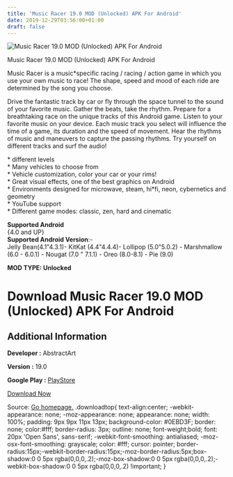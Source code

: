 ```yaml
---
title: 'Music Racer 19.0 MOD (Unlocked) APK For Android'
date: 2019-12-29T03:56:00+01:00
draft: false
---
```


![Music Racer 19.0 MOD (Unlocked) APK For Android](https://i0.wp.com/apkhome.net/wp-content/uploads/2019/12/Music-Racer-19.0-MOD-Unlocked.png "Music Racer 19.0 MOD (Unlocked) APK For Android")

  

Music Racer 19.0 MOD (Unlocked) APK For Android

Music Racer is a music\*specific racing / racing / action game in which you use your own music to race! The shape, speed and mood of each ride are determined by the song you choose.

Drive the fantastic track by car or fly through the space tunnel to the sound of your favorite music. Gather the beats, take the rhythm. Prepare for a breathtaking race on the unique tracks of this Android game. Listen to your favorite music on your device. Each music track you select will influence the time of a game, its duration and the speed of movement. Hear the rhythms of music and maneuvers to capture the passing rhythms. Try yourself on different tracks and surf the audio!

\* different levels  
\* Many vehicles to choose from  
\* Vehicle customization, color your car or your rims!  
\* Great visual effects, one of the best graphics on Android  
\* Environments designed for microwave, steam, hi\*fi, neon, cybernetics and geometry  
\* YouTube support  
\* Different game modes: classic, zen, hard and cinematic

**Supported Android**  
{4.0 and UP}  
**Supported Android Version**:-  
Jelly Bean(4.1"4.3.1)- KitKat (4.4"4.4.4)- Lollipop (5.0"5.0.2) - Marshmallow (6.0 - 6.0.1) - Nougat (7.0 " 7.1.1) - Oreo (8.0-8.1) - Pie (9.0)

**MOD TYPE: Unlocked**

Download Music Racer 19.0 MOD (Unlocked) APK For Android
========================================================

Additional Information
----------------------

**Developer :** AbstractArt

**Version :** 19.0

**Google Play :** [PlayStore](https://play.google.com/store/apps/details?id=com.abstractart.music_racer)

  

[Download Now](https://store4app.co/post/music-racer-19-0-mod-unlocked-apk-for-android_1577544971)

  
Source: [Go homepage.](https://store4app.co/post/music-racer-19-0-mod-unlocked-apk-for-android_1577544971) .downloadtop{ text-align:center; -webkit-appearance: none; -moz-appearance: none; appearance: none; width: 100%; padding: 9px 9px 11px 13px; background-color: #0EBD3F; border: none; color:#fff; border-radius: 3px; outline: none; font-weight;bold; font: 20px 'Open Sans', sans-serif; -webkit-font-smoothing: antialiased; -moz-osx-font-smoothing: grayscale; color: #fff; cursor: pointer; border-radius:15px;-webkit-border-radius:15px;-moz-border-radius:5px;box-shadow:0 0 5px rgba(0,0,0,.2);-moz-box-shadow:0 0 5px rgba(0,0,0,.2);-webkit-box-shadow:0 0 5px rgba(0,0,0,.2) !important; }